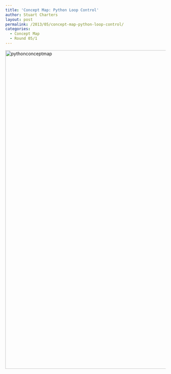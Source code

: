 ```yaml
---
title: 'Concept Map: Python Loop Control'
author: Stuart Charters
layout: post
permalink: /2013/05/concept-map-python-loop-control/
categories:
  - Concept Map
  - Round 05/1
---
```

[<img class="alignnone size-large wp-image-2887" alt="pythonconceptmap" src="http://teaching.software-carpentry.org/wp-content/uploads/2013/05/pythonconceptmap-724x1024.jpg" width="707" height="999" />][1]

&nbsp;

 [1]: http://teaching.software-carpentry.org/wp-content/uploads/2013/05/pythonconceptmap.jpg